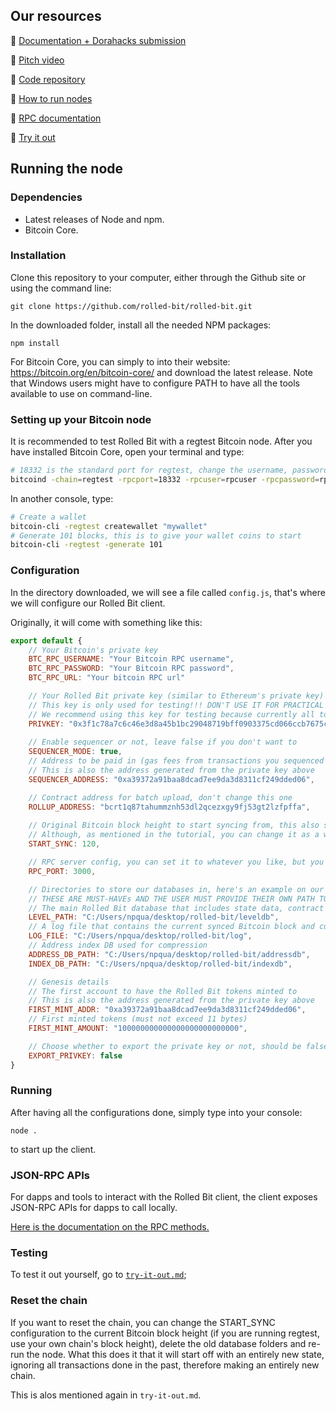## Our resources

🧷 [Documentation + Dorahacks submission](https://dorahacks.io/buidl/6503)

🧷 [Pitch video](https://youtu.be/k-ocFe_NTvE)

🧷 [Code repository](https://github.com/rolled-bit/rolled-bit/)

🧷 [How to run nodes](https://github.com/rolled-bit/rolled-bit/blob/main/README.md)

🧷 [RPC documentation](https://github.com/rolled-bit/rolled-bit/blob/main/RPC.md)

🧷 [Try it out](https://github.com/rolled-bit/rolled-bit/blob/main/try-it-out.md)

## Running the node

### Dependencies

* Latest releases of Node and npm.
* Bitcoin Core.

### Installation

Clone this repository to your computer, either through the Github site or using the command line:

```
git clone https://github.com/rolled-bit/rolled-bit.git
```

In the downloaded folder, install all the needed NPM packages:

```
npm install 
```

For Bitcoin Core, you can simply to into their website: https://bitcoin.org/en/bitcoin-core/ and download the latest release. Note that Windows users might have to configure PATH to have all the tools available to use on command-line.

### Setting up your Bitcoin node

It is recommended to test Rolled Bit with a regtest Bitcoin node. After you have installed Bitcoin Core, open your terminal and type:

```sh
# 18332 is the standard port for regtest, change the username, password and fallback fee if you want
bitcoind -chain=regtest -rpcport=18332 -rpcuser=rpcuser -rpcpassword=rpcpass -fallbackfee=0.000001
```

In another console, type:

```sh
# Create a wallet
bitcoin-cli -regtest createwallet "mywallet"
# Generate 101 blocks, this is to give your wallet coins to start
bitcoin-cli -regtest -generate 101
```

### Configuration

In the directory downloaded, we will see a file called `config.js`, that's where we will configure our Rolled Bit client.

Originally, it will come with something like this:

```js
export default {
    // Your Bitcoin's private key
    BTC_RPC_USERNAME: "Your Bitcoin RPC username",
    BTC_RPC_PASSWORD: "Your Bitcoin RPC password",
    BTC_RPC_URL: "Your bitcoin RPC url"

    // Your Rolled Bit private key (similar to Ethereum's private key)
    // This key is only used for testing!!! DON'T USE IT FOR PRACTICAL PURPOSES!
    // We recommend using this key for testing because currently all tokens are minted to this account
    PRIVKEY: "0x3f1c78a7c6c46e3d8a45b1bc29048719bff0903375cd066ccb7675ce4c77752e",
    
    // Enable sequencer or not, leave false if you don't want to
    SEQUENCER_MODE: true,
    // Address to be paid in (gas fees from transactions you sequenced will bet transferred to this address)
    // This is also the address generated from the private key above
    SEQUENCER_ADDRESS: "0xa39372a91baa8dcad7ee9da3d8311cf249dded06",

    // Contract address for batch upload, don't change this one
    ROLLUP_ADDRESS: "bcrt1q87tahummznh53dl2qcezxgy9fj53gt2lzfpffa",
    
    // Original Bitcoin block height to start syncing from, this also should not be changed
    // Although, as mentioned in the tutorial, you can change it as a way to reset the chain
    START_SYNC: 120,

    // RPC server config, you can set it to whatever you like, but you should just leave it 3000 cause our tests use it.
    RPC_PORT: 3000,

    // Directories to store our databases in, here's an example on our computer.
    // THESE ARE MUST-HAVEs AND THE USER MUST PROVIDE THEIR OWN PATH TO HAVE THE DATABASE STORED
    // The main Rolled Bit database that includes state data, contract storage, etc.
    LEVEL_PATH: "C:/Users/npqua/desktop/rolled-bit/leveldb",
    // A log file that contains the current synced Bitcoin block and current address index
    LOG_FILE: "C:/Users/npqua/desktop/rolled-bit/log",
    // Address index DB used for compression
    ADDRESS_DB_PATH: "C:/Users/npqua/desktop/rolled-bit/addressdb",
    INDEX_DB_PATH: "C:/Users/npqua/desktop/rolled-bit/indexdb",

    // Genesis details
    // The first account to have the Rolled Bit tokens minted to
    // This is also the address generated from the private key above
    FIRST_MINT_ADDR: "0xa39372a91baa8dcad7ee9da3d8311cf249dded06",
    // First minted tokens (must not exceed 11 bytes)
    FIRST_MINT_AMOUNT: "100000000000000000000000000",

    // Choose whether to export the private key or not, should be false unless you are doing something really special and dangerous.
    EXPORT_PRIVKEY: false
}
```

### Running 

After having all the configurations done, simply type into your console:

```
node .
```

to start up the client.

### JSON-RPC APIs

For dapps and tools to interact with the Rolled Bit client, the client exposes JSON-RPC APIs for dapps to call locally.

[Here is the documentation on the RPC methods.](./RPC.md)

### Testing

To test it out yourself, go to [`try-it-out.md`](./try-it-out.md);

### Reset the chain

If you want to reset the chain, you can change the START_SYNC configuration to the current Bitcoin block height (if you are running regtest, use your own chain's block height), delete the old database folders and re-run the node. What this does it that it will start off with an entirely new state, ignoring all transactions done in the past, therefore making an entirely new chain.

This is alos mentioned again in `try-it-out.md`.
